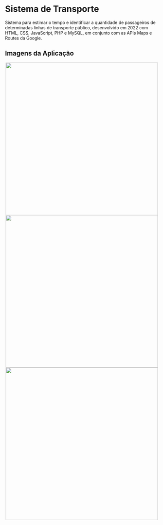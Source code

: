 # Sistema de Transporte

Sistema para estimar o tempo e identificar a quantidade de passageiros de determinadas linhas de transporte público, desenvolvido em 2022 com HTML, CSS, JavaScript, PHP e MySQL, em conjunto com as APIs Maps e Routes da Google.

## Imagens da Aplicação 

<p align="middle">
  <img src="https://user-images.githubusercontent.com/38816154/210697140-bd6258ea-5b9b-4969-9810-206722fcc238.png" width="500">
  <img src="https://user-images.githubusercontent.com/38816154/210697142-bffd4efa-46cc-4eda-bc1f-0b146c974031.png" width="500">
  <img src="https://user-images.githubusercontent.com/38816154/210697137-5c1fe053-a889-4c2e-87eb-dff5a258461e.png" width="500">
</p>
